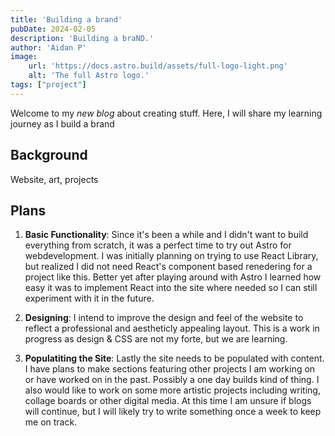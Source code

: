 ```yaml
---
title: 'Building a brand'
pubDate: 2024-02-05
description: 'Building a braND.'
author: 'Aidan P'
image:
    url: 'https://docs.astro.build/assets/full-logo-light.png'
    alt: 'The full Astro logo.'
tags: ["project"]
---
```


Welcome to my _new blog_ about creating stuff. Here, I will share my learning journey as I build a brand

## Background

Website, art, projects

## Plans

1. **Basic Functionality**: Since it's been a while and I didn't want to build everything from scratch, it was a perfect time to try out Astro for webdevelopment. I was initially planning on trying to use React Library, but realized I did not need React's component based renedering for a project like this. Better yet after playing around with Astro I learned how easy it was to implement React into the site where needed so I can still experiment with it in the future.

2. **Designing**: I intend to improve the design and feel of the website to reflect a professional and aestheticly appealing layout. This is a work in progress as design & CSS are not my forte, but we are learning.

3. **Populatiting the Site**: Lastly the site needs to be populated with content. I have plans to make sections featuring other projects I am working on or have worked on in the past. Possibly a one day builds kind of thing. I also would like to work on some more artistic projects including writing, collage boards or other digital media. At this time I am unsure if blogs will continue, but I will likely try to write something once a week to keep me on track.

